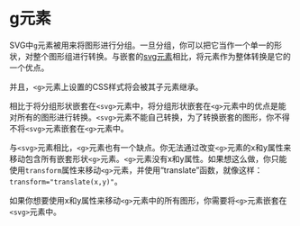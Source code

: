 # g元素

SVG中`g`元素被用来将图形进行分组。一旦分组，你可以把它当作一个单一的形状，对整个图形组进行转换。与嵌套的[svg元素](https://brucewar.gitbooks.io/svg-tutorial/SVG-svg%E5%85%83%E7%B4%A0.md)相比，将元素作为整体转换是它的一个优点。

并且，`<g>`元素上设置的CSS样式将会被其子元素继承。

相比于将分组形状嵌套在`<svg>`元素中，将分组形状嵌套在`<g>`元素中的优点是能对所有的图形进行转换。`<svg>`元素不能自己转换，为了转换嵌套的图形，你不得不将`<svg>`元素嵌套在`<g>`元素中。

与`<svg>`元素相比，`<g>`元素也有一个缺点。你无法通过改变`<g>`元素的x和y属性来移动包含所有嵌套形状`<g>`元素。`<g>`元素没有x和y属性。如果想这么做，你只能使用`transform`属性来移动`<g>`元素，并使用“translate”函数，就像这样：`transform="translate(x,y)"`。

如果你想要使用x和y属性来移动`<g>`元素中的所有图形，你需要将`<g>`元素嵌套在`<svg>`元素中。



